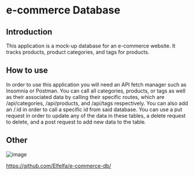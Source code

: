 # e-commerce Database

## Introduction

This application is a mock-up database for an e-commerce website. It tracks products, product categories, and tags for products.

## How to use

In order to use this application you will need an API fetch manager such as Insomnia or Postman. You can call all categories, products, or tags as well as their associated data by calling their specific routes, which are /api/categories, /api/products, and /api/tags respectively. You can also add an /:id in order to call a specific id from said database. You can use a put request in order to update any of the data in these tables, a delete request to delete, and a post request to add new data to the table.

## Other

![image](https://user-images.githubusercontent.com/16827480/236375696-11067d5d-a15e-4f51-9101-429ddbffaff9.png)

https://github.com/Elfelfa/e-commerce-db/
